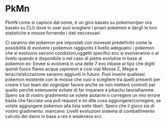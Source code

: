 # PkMn
PkmN come si capisce dal nome, è un gico basato su pokemon(per ora basato su CLI) dove lo user può scegliere i propri pokemon e dargli le loro statistiche e mosse fornendo i dati neccessari.

Ci saranno dei pokemon pre impostati con moveset predefinito come la possibilità di evolvere i pokemon raggiunto il livello adeguato( i pokemon che si evolvono secono condizioni,oggetti specifici ecc si evolveranno 
o al livello quando è disponibile o nel caso di pietre evolutive in base al pokemon ex: Eevee si evolverà in una delle 7 evo inbase al tipo che digiti quindi fuoco flareo acqua vaporeon e così via)
Mosse Z, Mega e  teracristalizzazione saranno aggiunti in futuro.
Puoi inseire qualsiasi pokemon esistente con le mosse che vuoi o scegliere tra quelli presenti per creare il tuo team dei sogni(per favore anche se non metterò controlli per quello perchè estenuante evitate di far imparare 
a pikachu lanciafiamme.
Spero sia di vostro gradimento se volete aiutarmi o corregere un mio errore basta che facciate una pull request e mi dite cosa aggiungere/corregere, se volete aggiungere pokemon alla lista siete liberi.
Spero che il gioco sia di vostro gradimento.
mancano:
  Livelli
  evoluzioni
  sistema di combattimento
    calcolo dei danni in base a res e weakness ecc
  
